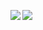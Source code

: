 <span><img align="left" src="https://github-readme-stats.vercel.app/api?username=Seiryu-alt&show_icons=true&theme=vue" /></span>
<span><img align="left" src="https://github-readme-stats.vercel.app/api/top-langs/?username=Seiryu-alt&langs_count=3&theme=vue" /></span>
